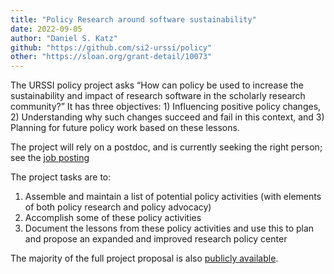 ```yaml
---
title: "Policy Research around software sustainability"
date: 2022-09-05
author: "Daniel S. Katz"
github: "https://github.com/si2-urssi/policy"
other: "https://sloan.org/grant-detail/10073"
---
```


The URSSI policy project asks “How can policy be used to increase the sustainability and impact of research software in the scholarly research community?” It has three objectives: 1) Influencing positive policy changes, 2) Understanding why such changes succeed and fail in this context, and 3) Planning for future policy work based on these lessons.

The project will rely on a postdoc, and is currently seeking the right person; see the [job posting](https://www.ncsa.illinois.edu/about/careers/#po)

 <!--more--> 

The project tasks are to:

1. Assemble and maintain a list of potential policy activities (with elements of both policy research and policy advocacy)
2. Accomplish some of these policy activities
3. Document the lessons from these policy activities and use this to plan and propose an expanded and improved research policy center

The majority of the full project proposal is also [publicly available](https://doi.org/10.5281/zenodo.6819396).
